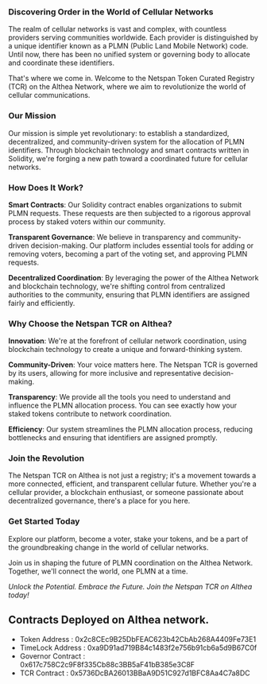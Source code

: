 ### **Discovering Order in the World of Cellular Networks**

The realm of cellular networks is vast and complex, with countless providers serving communities worldwide. Each provider is distinguished by a unique identifier known as a PLMN (Public Land Mobile Network) code. Until now, there has been no unified system or governing body to allocate and coordinate these identifiers.

That's where we come in. Welcome to the Netspan Token Curated Registry (TCR) on the Althea Network, where we aim to revolutionize the world of cellular communications.

### **Our Mission**

Our mission is simple yet revolutionary: to establish a standardized, decentralized, and community-driven system for the allocation of PLMN identifiers. Through blockchain technology and smart contracts written in Solidity, we're forging a new path toward a coordinated future for cellular networks.

### **How Does It Work?**

**Smart Contracts**: Our Solidity contract enables organizations to submit PLMN requests. These requests are then subjected to a rigorous approval process by staked voters within our community.

**Transparent Governance**: We believe in transparency and community-driven decision-making. Our platform includes essential tools for adding or removing voters, becoming a part of the voting set, and approving PLMN requests.

**Decentralized Coordination**: By leveraging the power of the Althea Network and blockchain technology, we're shifting control from centralized authorities to the community, ensuring that PLMN identifiers are assigned fairly and efficiently.

### **Why Choose the Netspan TCR on Althea?**

**Innovation**: We're at the forefront of cellular network coordination, using blockchain technology to create a unique and forward-thinking system.

**Community-Driven**: Your voice matters here. The Netspan TCR is governed by its users, allowing for more inclusive and representative decision-making.

**Transparency**: We provide all the tools you need to understand and influence the PLMN allocation process. You can see exactly how your staked tokens contribute to network coordination.

**Efficiency**: Our system streamlines the PLMN allocation process, reducing bottlenecks and ensuring that identifiers are assigned promptly.

### **Join the Revolution**

The Netspan TCR on Althea is not just a registry; it's a movement towards a more connected, efficient, and transparent cellular future. Whether you're a cellular provider, a blockchain enthusiast, or someone passionate about decentralized governance, there's a place for you here.

### **Get Started Today**

Explore our platform, become a voter, stake your tokens, and be a part of the groundbreaking change in the world of cellular networks.

Join us in shaping the future of PLMN coordination on the Althea Network. Together, we'll connect the world, one PLMN at a time.

*Unlock the Potential. Embrace the Future. Join the Netspan TCR on Althea today!*


## Contracts Deployed on Althea network.

- Token Address : 0x2c8CEc9B25DbFEAC623b42CbAb268A4409Fe73E1
- TimeLock Address : 0xa9D91ad719B84c1483f2e756b91cb6a5d9B67C0f
- Governor Contract : 0x617c758C2c9F8f335Cb88c3BB5aF41bB385e3C8F
- TCR Contract : 0x5736DcBA26013BBaA9D51C927d1BFC8Aa4C7a8DC

